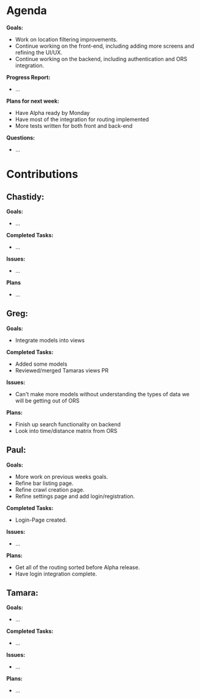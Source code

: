 # Agenda

**Goals:**
- Work on location filtering improvements.
- Continue working on the front-end, including adding more screens and refining the UI/UX.
- Continue working on the backend, including authentication and ORS integration.

**Progress Report:**
- ...

**Plans for next week:**
- Have Alpha ready by Monday
- Have most of the integration for routing implemented
- More tests written for both front and back-end

**Questions:**
- ...

# Contributions

## Chastidy: 
**Goals:**
- ...

**Completed Tasks:** 
- ...

**Issues:** 
- ...

**Plans** 
- ...

## Greg: 
**Goals:**
- Integrate models into views

**Completed Tasks:**
- Added some models
- Reviewed/merged Tamaras views PR

**Issues:**
- Can't make more models without understanding the types of data we will be getting out of ORS

**Plans:**
- Finish up search functionality on backend
- Look into time/distance matrix from ORS

## Paul: 
**Goals:**
- More work on previous weeks goals.
- Refine bar listing page.
- Refine crawl creation page.
- Refine settings page and add login/registration.

**Completed Tasks:**
- Login-Page created.

**Issues:**
- ...

**Plans:**
- Get all of the routing sorted before Alpha release.
- Have login integration complete.

## Tamara:
**Goals:**
- ...

**Completed Tasks:**
- ...

**Issues:**
- ...

**Plans:**
- ...
